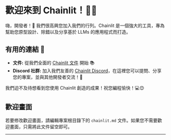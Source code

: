 <!--
CO_OP_TRANSLATOR_METADATA:
{
  "original_hash": "c49526c7abc56b0b5f1e835c1739f18e",
  "translation_date": "2025-09-24T09:58:31+00:00",
  "source_file": "Module08/samples/04/chainlit.md",
  "language_code": "tw"
}
-->
# 歡迎來到 Chainlit！🚀🤖

嗨，開發者！👋 我們很高興您加入我們的行列。Chainlit 是一個強大的工具，專為幫助您原型設計、除錯以及分享基於 LLMs 的應用程式而打造。

## 有用的連結 🔗

- **文件:** 從我們全面的 [Chainlit 文件](https://docs.chainlit.io) 開始 📚
- **Discord 社群:** 加入我們友善的 [Chainlit Discord](https://discord.gg/k73SQ3FyUh)，在這裡您可以提問、分享您的專案，並與其他開發者交流！💬

我們迫不及待想看到您使用 Chainlit 創造的成果！祝您編程愉快！💻😊

## 歡迎畫面

若要修改歡迎畫面，請編輯專案根目錄下的 `chainlit.md` 文件。如果您不需要歡迎畫面，只需將此文件留空即可。

---

